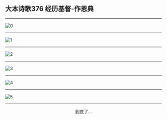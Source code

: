 
## 大本诗歌376 经历基督-作恩典
        
<div id="aplayer0"></div>

---

<img alt="0" data-original="https://cdn.jsdelivr.net/gh/k34869/shi/data/d0376/0">

---

<img alt="1" data-original="https://cdn.jsdelivr.net/gh/k34869/shi/data/d0376/1">

---

<img alt="2" data-original="https://cdn.jsdelivr.net/gh/k34869/shi/data/d0376/2">

---

<img alt="3" data-original="https://cdn.jsdelivr.net/gh/k34869/shi/data/d0376/3">

---

<img alt="4" data-original="https://cdn.jsdelivr.net/gh/k34869/shi/data/d0376/4">

---

<img alt="5" data-original="https://cdn.jsdelivr.net/gh/k34869/shi/data/d0376/5">

---

<p style="text-align: center">到底了...</p>

<script src="/js/dist-view.js"></script>

<script>
MAIN.id = 'd0376';
        
const ap0 = new APlayer({
    container: document.getElementById('aplayer0'),
    volume: 1,
    loop: 'none',
    preload: 'none',
    audio: [{
        name: '大本诗歌376.mp3',
        artist: '大本诗歌',
        url: 'https://res.wx.qq.com/voice/getvoice?mediaid=MzI0NTk3MDM5M18yMjQ3NDkyMTEy',
        cover: '/favicon'
    }]
});
</script>
